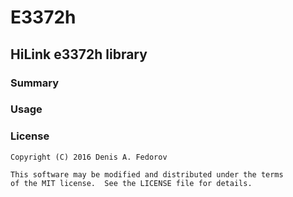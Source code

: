 # E3372h
## HiLink e3372h library


### Summary


### Usage


### License
```
Copyright (C) 2016 Denis A. Fedorov

This software may be modified and distributed under the terms
of the MIT license.  See the LICENSE file for details.
```
